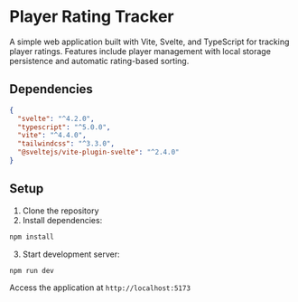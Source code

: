 # Player Rating Tracker

A simple web application built with Vite, Svelte, and TypeScript for tracking player ratings. Features include player management with local storage persistence and automatic rating-based sorting.

## Dependencies

```json
{
  "svelte": "^4.2.0",
  "typescript": "^5.0.0",
  "vite": "^4.4.0",
  "tailwindcss": "^3.3.0",
  "@sveltejs/vite-plugin-svelte": "^2.4.0"
}
```

## Setup

1. Clone the repository
2. Install dependencies:
```bash
npm install
```
3. Start development server:
```bash
npm run dev
```

Access the application at `http://localhost:5173`